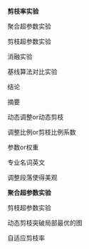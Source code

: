 **剪枝率实验**

聚合超参数实验

剪枝超参数实验

消融实验

基线算法对比实验

结论

摘要

动态调整or动态剪枝

调整比例or剪枝比例系数

参数or权重

专业名词英文

调整段落使得美观



**聚合超参数实验**

剪枝超参数实验

动态剪枝突破局部最优的图



自适应剪枝率







